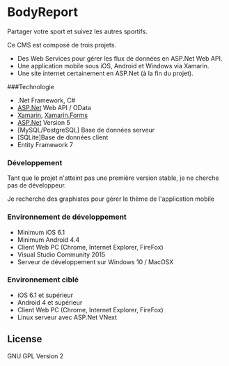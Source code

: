 # BodyReport
Partager votre sport et suivez les autres sportifs.

Ce CMS est composé de trois projets.
  - Des Web Services pour gérer les flux de données en ASP.Net Web API.
  - Une application mobile sous iOS, Android et Windows via Xamarin.
  - Une site internet certainement en ASP.Net (à la fin du projet).

###Technologie
  - .Net Framework, C#
  - [ASP.Net] Web API / OData
  - [Xamarin], [Xamarin.Forms]
  - [ASP.Net] Version 5
  - [MySQL/PostgreSQL] Base de données serveur
  - [SQLite]Base de données client
  - Entity Framework 7

### Développement
Tant que le projet n'atteint pas une première version stable, je ne cherche pas de développeur.

Je recherche des graphistes pour gérer le thème de l'application mobile

### Environnement de développement
  - Minimum iOS 6.1
  - Minimum Android 4.4
  - Client Web PC (Chrome, Internet Explorer, FireFox)
  - Visual Studio Community 2015
  - Serveur de développement sur Windows 10 / MacOSX
  
### Environnement ciblé
  - iOS 6.1 et supérieur
  - Android 4 et supérieur
  - Client Web PC (Chrome, Internet Explorer, FireFox)
  - Linux serveur avec ASP.Net VNext

License
----

GNU GPL Version 2

[Xamarin]:http://xamarin.com/
[Xamarin.Forms]:http://xamarin.com/forms
[ASP.Net]:http://www.asp.net/
[MySQL]:https://www.mysql.fr/
[PostgreSQL]:http://www.postgresql.org/
